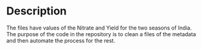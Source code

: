 # Description

The files have values of the Nitrate and Yield for the two seasons of India. The purpose of the code in the repository is to clean a files of the metadata and then automate the process for the rest.
